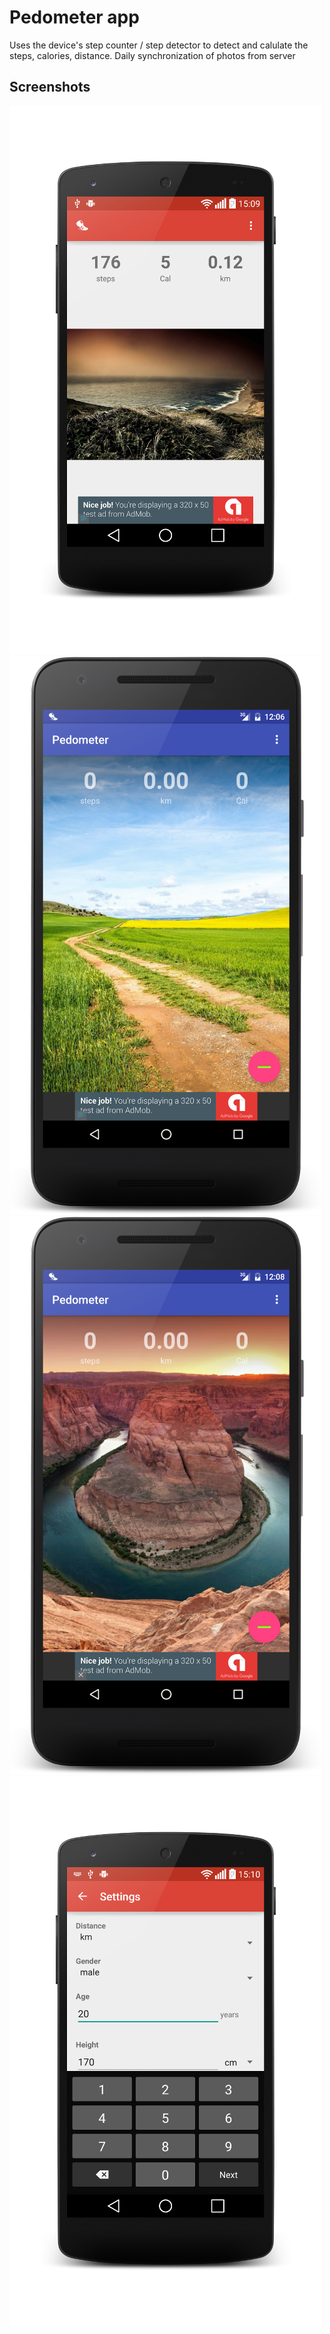 Pedometer app
=============

Uses the device's step counter / step detector to detect and calulate the steps, calories, distance. Daily synchronization of photos from server

Screenshots
-----------

![Phone main activity](screenshots/PhoneMain.png "Main activity")
![Phone main activity](screenshots/PhoneMain2.png "Main activity")
![Phone main activity](screenshots/PhoneMain3.png "Main activity")
![Settings](screenshots/Settings.png "Settings")






